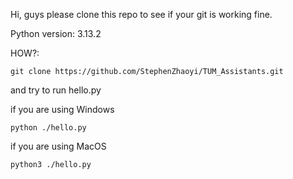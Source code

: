 Hi, guys please clone this repo to see if your git is working fine.

Python version: 3.13.2

HOW?:

```
git clone https://github.com/StephenZhaoyi/TUM_Assistants.git
```

and try to run hello.py

if you are using Windows

```
python ./hello.py
```

if you are using MacOS

```
python3 ./hello.py
```
